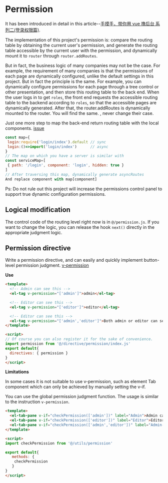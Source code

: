 # Permission

It has been introduced in detail in this article--[手摸手，带你用 vue 撸后台 系列二(登录权限篇)](https://juejin.im/post/591aa14f570c35006961acac).

The implementation of this project's permission is: compare the routing table by obtaining the current user's permission, and generate the routing table accessible by the current user with the permission, and dynamically mount it to `router` through `router.addRoutes`.

But in fact, the business logic of many companies may not be the case. For example, the requirement of many companies is that the permissions of each page are dynamically configured, unlike the default settings in this project. But in fact the principle is the same. For example, you can dynamically configure permissions for each page through a tree control or other presentation, and then store this routing table to the back end. When the user logs in to get `roles`, the front end requests the accessible routing table to the backend according to `roles`, so that the accessible pages are dynamically generated. After that, the router.addRoutes is dynamically mounted to the router. You will find the same. , never change their case.

Just one more step to map the back-end return routing table with the local components. [issue](https://github.com/adempiere/adempiere-vue/issues/293)

```js
const map={
 login:require('login/index').default // sync
 login:()=>import('login/index')      // async
}
// The map on which you have a server is similar with
const serviceMap=[
 { path: '/login', component: 'login', hidden: true }
]
// After traversing this map, dynamically generate asyncRoutes
And replace component with map[component]
```

Ps: Do not rule out this project will increase the permissions control panel to support true dynamic configuration permissions.

## Logical modification

The control code of the routing level right now is in `@/permission.js`. If you want to change the logic, you can release the hook `next()` directly in the appropriate judgment logic.

## Permission directive

Write a permission directive, and can easily and quickly implement button-level permission judgment. [v-permission](https://github.com/adempiere/adempiere-vue/tree/master/src/directive/permission)

**Use**

```html
<template>
  <!-- Admin can see this -->
  <el-tag v-permission="['admin']">admin</el-tag>

  <!-- Editor can see this -->
  <el-tag v-permission="['editor']">editor</el-tag>

  <!-- Editor can see this -->
  <el-tag v-permission="['admin','editor']">Both admin or editor can see this</el-tag>
</template>

<script>
// Of course you can also register it for the sake of convenience.
import permission from '@/directive/permission/index.js'
export default{
  directives: { permission }
}
</script>
```

**Limitations**

In some cases it is not suitable to use v-permission, such as element Tab component which can only be achieved by manually setting the v-if.

You can use the global permission judgment function. The usage is similar to the instruction `v-permission`.

```html
<template>
  <el-tab-pane v-if="checkPermission(['admin'])" label="Admin">Admin can see this</el-tab-pane>
  <el-tab-pane v-if="checkPermission(['editor'])" label="Editor">Editor can see this</el-tab-pane>
  <el-tab-pane v-if="checkPermission(['admin','editor'])" label="Admin-OR-Editor">Both admin or editor can see this</el-tab-pane>
</template>

<script>
import checkPermission from '@/utils/permission'

export default{
   methods: {
    checkPermission
   }
}
</script>
```
